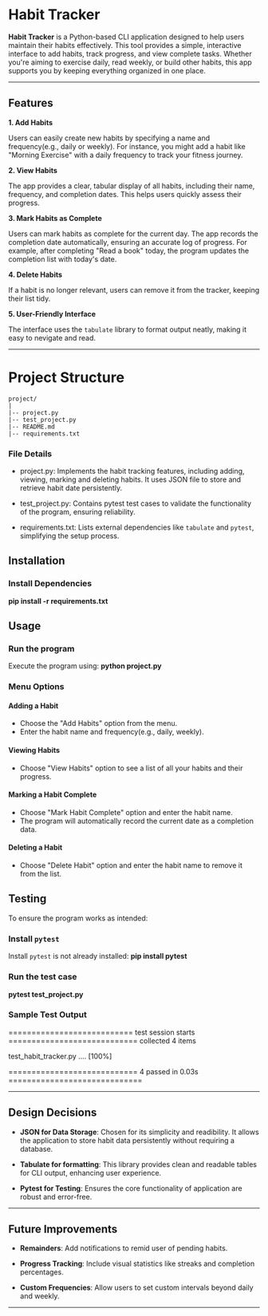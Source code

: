 # Habit Tracker

**Habit Tracker** is a Python-based CLI application designed to help users maintain their habits effectively. This tool provides a simple, interactive interface to add habits, track progress, and view complete tasks. Whether you're aiming to exercise daily, read weekly, or build other habits, this app supports you by keeping everything organized in one place.

---

## Features

**1. Add Habits**

Users can easily create new habits by specifying a name and frequency(e.g., daily or weekly). For instance, you might add a habit like "Morning Exercise" with a daily frequency to track your fitness journey.

**2. View Habits**

The app provides a clear, tabular display of all habits, including their name, frequency, and completion dates. This helps users quickly assess their progress.

**3. Mark Habits as Complete**
   
Users can mark habits as complete for the current day. The app records the completion date automatically, ensuring an accurate log of progress. For example, after completing "Read a book" today, the program updates the completion list with today's date.

**4. Delete Habits**

If a habit is no longer relevant, users can remove it from the tracker, keeping their list tidy.

**5. User-Friendly Interface**
   
The interface uses the `tabulate` library to format output neatly, making it easy to nevigate and read.

---

# Project Structure
```plaintext
project/
|
|-- project.py
|-- test_project.py
|-- README.md
|-- requirements.txt
```

### File Details
- project.py: Implements the habit tracking features, including adding, viewing, marking and deleting habits. It uses JSON file to store and retrieve habit date persistently.

- test_project.py: Contains pytest test cases to validate the functionality of the program, ensuring reliability.

- requirements.txt: Lists external dependencies like `tabulate` and `pytest`, simplifying the setup process.


## Installation

### Install Dependencies
**pip install -r requirements.txt**


## Usage

### Run the program
Execute the program using:
**python project.py**

### Menu Options
#### Adding a Habit
- Choose the "Add Habits" option from the menu.
- Enter the habit name and frequency(e.g., daily, weekly).

#### Viewing Habits
- Choose "View Habits" option to see a list of all your habits and their progress.

#### Marking a Habit Complete
- Choose "Mark Habit Complete" option and enter the habit name.
- The program will automatically record the current date as a completion data.

#### Deleting a Habit
- Choose "Delete Habit" option and enter the habit name to remove it from the list.


## Testing
To ensure the program works as intended:

### Install `pytest`
Install `pytest` is not already installed:
**pip install pytest**

### Run the test case
**pytest test_project.py**


### Sample Test Output

=========================== test session starts ============================
collected 4 items

test_habit_tracker.py ....                                           [100%]

============================ 4 passed in 0.03s =============================

---

## Design Decisions
- **JSON for Data Storage**: Chosen for its simplicity and readibility. It allows the application to store habit data persistently without requiring a database.

- **Tabulate for formatting**: This library provides clean and readable tables for CLI output, enhancing user experience.

- **Pytest for Testing**: Ensures the core functionality of application are robust and error-free.

---

## Future Improvements
- **Remainders**: Add notifications to remid user of pending habits.
- **Progress Tracking**: Include visual statistics like streaks and completion percentages.

- **Custom Frequencies**: Allow users to set custom intervals beyond daily and weekly.

---



